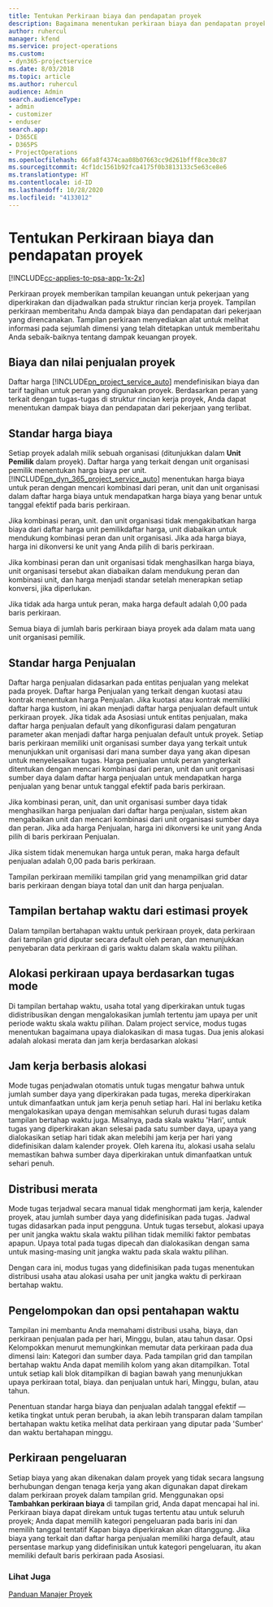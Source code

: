 ```yaml
---
title: Tentukan Perkiraan biaya dan pendapatan proyek
description: Bagaimana menentukan perkiraan biaya dan pendapatan proyek di Project Service
author: ruhercul
manager: kfend
ms.service: project-operations
ms.custom:
- dyn365-projectservice
ms.date: 8/03/2018
ms.topic: article
ms.author: ruhercul
audience: Admin
search.audienceType:
- admin
- customizer
- enduser
search.app:
- D365CE
- D365PS
- ProjectOperations
ms.openlocfilehash: 66fa8f4374caa08b07663cc9d261bfff8ce30c87
ms.sourcegitcommit: 4cf1dc1561b92fca4175f0b3813133c5e63ce8e6
ms.translationtype: HT
ms.contentlocale: id-ID
ms.lasthandoff: 10/28/2020
ms.locfileid: "4133012"
---
```

# <a name="determine-project-cost-and-revenue-estimates"></a>Tentukan Perkiraan biaya dan pendapatan proyek 

[!INCLUDE[cc-applies-to-psa-app-1x-2x](../includes/cc-applies-to-psa-app-1x-2x.md)]

Perkiraan proyek memberikan tampilan keuangan untuk pekerjaan yang diperkirakan dan dijadwalkan pada struktur rincian kerja proyek. Tampilan perkiraan memberitahu Anda dampak biaya dan pendapatan dari pekerjaan yang direncanakan. Tampilan perkiraan menyediakan alat untuk melihat informasi pada sejumlah dimensi yang telah ditetapkan untuk memberitahu Anda sebaik-baiknya tentang dampak keuangan proyek.  
  
## <a name="cost-and-sales-value-of-the-project"></a>Biaya dan nilai penjualan proyek  
Daftar harga [!INCLUDE[pn_project_service_auto](../includes/pn-project-service-auto.md)] mendefinisikan biaya dan tarif tagihan untuk peran yang digunakan proyek. Berdasarkan peran yang terkait dengan tugas-tugas di struktur rincian kerja proyek, Anda dapat menentukan dampak biaya dan pendapatan dari pekerjaan yang terlibat.  
  
## <a name="cost-price-defaulting"></a>Standar harga biaya  
Setiap proyek adalah milik sebuah organisasi (ditunjukkan dalam **Unit Pemilik** dalam proyek). Daftar harga yang terkait dengan unit organisasi pemilik menentukan harga biaya per unit. [!INCLUDE[pn_dyn_365_project_service_auto](../includes/pn-dyn-365-project-service-auto.md)] menentukan harga biaya untuk peran dengan mencari kombinasi dari peran, unit dan unit organisasi dalam daftar harga biaya untuk mendapatkan harga biaya yang benar untuk tanggal efektif pada baris perkiraan.  
  
Jika kombinasi peran, unit. dan unit organisasi tidak mengakibatkan harga biaya dari daftar harga unit pemilikdaftar harga, unit diabaikan untuk mendukung kombinasi peran dan unit organisasi. Jika ada harga biaya, harga ini dikonversi ke unit yang Anda pilih di baris perkiraan.  
  
Jika kombinasi peran dan unit organisasi tidak menghasilkan harga biaya, unit organisasi tersebut akan diabaikan dalam mendukung peran dan kombinasi unit, dan harga menjadi standar setelah menerapkan setiap konversi, jika diperlukan.  
  
 Jika tidak ada harga untuk peran, maka harga default adalah 0,00 pada baris perkiraan.  
  
 Semua biaya di jumlah baris perkiraan biaya proyek ada dalam mata uang unit organisasi pemilik.  
  
## <a name="sales-price-defaulting"></a>Standar harga Penjualan  
Daftar harga penjualan didasarkan pada entitas penjualan yang melekat pada proyek. Daftar harga Penjualan yang terkait dengan kuotasi atau kontrak menentukan harga Penjualan. Jika kuotasi atau kontrak memiliki daftar harga kustom, ini akan menjadi daftar harga penjualan default untuk perkiraan proyek. Jika tidak ada Asosiasi untuk entitas penjualan, maka daftar harga penjualan default yang dikonfigurasi dalam pengaturan parameter akan menjadi daftar harga penjualan default untuk proyek. Setiap baris perkiraan memiliki unit organisasi sumber daya yang terkait untuk menunjukkan unit organisasi dari mana sumber daya yang akan dipesan untuk menyelesaikan tugas. Harga penjualan untuk peran yangterkait ditentukan dengan mencari kombinasi dari peran, unit dan unit organisasi sumber daya dalam daftar harga penjualan untuk mendapatkan harga penjualan yang benar untuk tanggal efektif pada baris perkiraan.  
  
Jika kombinasi peran, unit, dan unit organisasi sumber daya tidak menghasilkan harga penjualan dari daftar harga penjualan, sistem akan mengabaikan unit dan mencari kombinasi dari unit organisasi sumber daya dan peran. Jika ada harga Penjualan, harga ini dikonversi ke unit yang Anda pilih di baris perkiraan Penjualan.  
  
Jika sistem tidak menemukan harga untuk peran, maka harga default penjualan adalah 0,00 pada baris perkiraan.  
  
Tampilan perkiraan memiliki tampilan grid yang menampilkan grid datar baris perkiraan dengan biaya total dan unit dan harga penjualan.  
  
## <a name="time-phased-view-of-project-estimates"></a>Tampilan bertahap waktu dari estimasi proyek  
Dalam tampilan bertahapan waktu untuk perkiraan proyek, data perkiraan dari tampilan grid diputar secara default oleh peran, dan menunjukkan penyebaran data perkiraan di garis waktu dalam skala waktu pilihan.  
  
## <a name="effort-estimate-allocation-based-on-task-mode"></a>Alokasi perkiraan upaya berdasarkan tugas mode  
Di tampilan bertahap waktu, usaha total yang diperkirakan untuk tugas didistribusikan dengan mengalokasikan jumlah tertentu jam upaya per unit periode waktu skala waktu pilihan. Dalam project service, modus tugas menentukan bagaimana upaya dialokasikan di masa tugas. Dua jenis alokasi adalah alokasi merata dan jam kerja berdasarkan alokasi  
  
## <a name="work-hours-based-allocation"></a>Jam kerja berbasis alokasi  
Mode tugas penjadwalan otomatis untuk tugas mengatur bahwa untuk jumlah sumber daya yang diperkirakan pada tugas, mereka diperkirakan untuk dimanfaatkan untuk jam kerja penuh setiap hari. Hal ini berlaku ketika mengalokasikan upaya dengan memisahkan seluruh durasi tugas dalam tampilan bertahap waktu juga. Misalnya, pada skala waktu 'Hari', untuk tugas yang diperkirakan akan selesai pada satu sumber daya, upaya yang dialokasikan setiap hari tidak akan melebihi jam kerja per hari yang didefinisikan dalam kalender proyek. Oleh karena itu, alokasi usaha selalu memastikan bahwa sumber daya diperkirakan untuk dimanfaatkan untuk sehari penuh.  
  
## <a name="even-distribution"></a>Distribusi merata  
Mode tugas terjadwal secara manual tidak menghormati jam kerja, kalender proyek, atau jumlah sumber daya yang didefinisikan pada tugas. Jadwal tugas didasarkan pada input pengguna. Untuk tugas tersebut, alokasi upaya per unit jangka waktu skala waktu pilihan tidak memiliki faktor pembatas apapun. Upaya total pada tugas dipecah dan dialokasikan dengan sama untuk masing-masing unit jangka waktu pada skala waktu pilihan.  
  
Dengan cara ini, modus tugas yang didefinisikan pada tugas menentukan distribusi usaha atau alokasi usaha per unit jangka waktu di perkiraan bertahap waktu.  
  
## <a name="grouping-and-time-phasing-options"></a>Pengelompokan dan opsi pentahapan waktu  
Tampilan ini membantu Anda memahami distribusi usaha, biaya, dan perkiraan penjualan pada per hari, Minggu, bulan, atau tahun dasar. Opsi Kelompokkan menurut memungkinkan memutar data perkiraan pada dua dimensi lain: Kategori dan sumber daya. Pada tampilan grid dan tampilan bertahap waktu Anda dapat memilih kolom yang akan ditampilkan. Total untuk setiap kali blok ditampilkan di bagian bawah yang menunjukkan upaya perkiraan total, biaya. dan penjualan untuk hari, Minggu, bulan, atau tahun.  
  
Penentuan standar harga biaya dan penjualan adalah tanggal efektif — ketika tingkat untuk peran berubah, ia akan lebih transparan dalam tampilan bertahapan waktu ketika melihat data perkiraan yang diputar pada 'Sumber' dan waktu bertahapan minggu.  
  
## <a name="expense-estimates"></a>Perkiraan pengeluaran  
Setiap biaya yang akan dikenakan dalam proyek yang tidak secara langsung berhubungan dengan tenaga kerja yang akan digunakan dapat direkam dalam perkiraan proyek dalam tampilan grid. Menggunakan opsi **Tambahkan perkiraan biaya** di tampilan grid, Anda dapat mencapai hal ini. Perkiraan biaya dapat direkam untuk tugas tertentu atau untuk seluruh proyek; Anda dapat memilih kategori pengeluaran pada baris ini dan memilih tanggal tentatif Kapan biaya diperkirakan akan ditanggung. Jika biaya yang terkait dan daftar harga penjualan memiliki harga default, atau persentase markup yang didefinisikan untuk kategori pengeluaran, itu akan memiliki default baris perkiraan pada Asosiasi.  
  
### <a name="see-also"></a>Lihat Juga  
 [Panduan Manajer Proyek](../psa/project-manager-guide.md)

